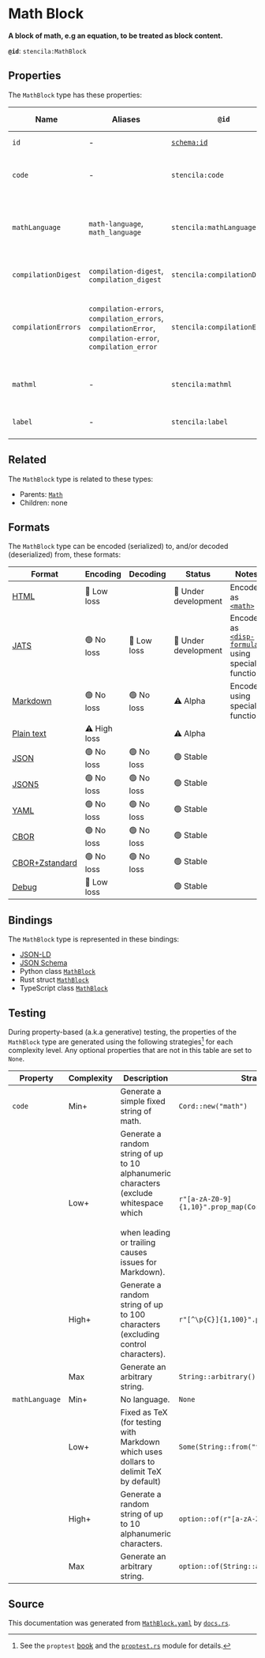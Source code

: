 # Math Block

**A block of math, e.g an equation, to be treated as block content.**

**`@id`**: `stencila:MathBlock`

## Properties

The `MathBlock` type has these properties:

| Name                | Aliases                                                                                                  | `@id`                                | Type                                                                                                                   | Description                                                      | Inherited from                                                                                   |
| ------------------- | -------------------------------------------------------------------------------------------------------- | ------------------------------------ | ---------------------------------------------------------------------------------------------------------------------- | ---------------------------------------------------------------- | ------------------------------------------------------------------------------------------------ |
| `id`                | -                                                                                                        | [`schema:id`](https://schema.org/id) | [`String`](https://github.com/stencila/stencila/blob/main/docs/reference/schema/data/string.md)                        | The identifier for this item.                                    | [`Entity`](https://github.com/stencila/stencila/blob/main/docs/reference/schema/other/entity.md) |
| `code`              | -                                                                                                        | `stencila:code`                      | [`Cord`](https://github.com/stencila/stencila/blob/main/docs/reference/schema/data/cord.md)                            | The code of the equation in the `mathLanguage`.                  | [`Math`](https://github.com/stencila/stencila/blob/main/docs/reference/schema/math/math.md)      |
| `mathLanguage`      | `math-language`, `math_language`                                                                         | `stencila:mathLanguage`              | [`String`](https://github.com/stencila/stencila/blob/main/docs/reference/schema/data/string.md)                        | The language used for the equation e.g tex, mathml, asciimath.   | [`Math`](https://github.com/stencila/stencila/blob/main/docs/reference/schema/math/math.md)      |
| `compilationDigest` | `compilation-digest`, `compilation_digest`                                                               | `stencila:compilationDigest`         | [`CompilationDigest`](https://github.com/stencila/stencila/blob/main/docs/reference/schema/flow/compilation-digest.md) | A digest of the `code` and `mathLanguage`.                       | [`Math`](https://github.com/stencila/stencila/blob/main/docs/reference/schema/math/math.md)      |
| `compilationErrors` | `compilation-errors`, `compilation_errors`, `compilationError`, `compilation-error`, `compilation_error` | `stencila:compilationErrors`         | [`CompilationError`](https://github.com/stencila/stencila/blob/main/docs/reference/schema/code/compilation-error.md)*  | Errors generated when parsing and compiling the math expression. | [`Math`](https://github.com/stencila/stencila/blob/main/docs/reference/schema/math/math.md)      |
| `mathml`            | -                                                                                                        | `stencila:mathml`                    | [`String`](https://github.com/stencila/stencila/blob/main/docs/reference/schema/data/string.md)                        | The MathML transpiled from the `code`.                           | [`Math`](https://github.com/stencila/stencila/blob/main/docs/reference/schema/math/math.md)      |
| `label`             | -                                                                                                        | `stencila:label`                     | [`String`](https://github.com/stencila/stencila/blob/main/docs/reference/schema/data/string.md)                        | A short label for the math block.                                | -                                                                                                |

## Related

The `MathBlock` type is related to these types:

- Parents: [`Math`](https://github.com/stencila/stencila/blob/main/docs/reference/schema/math/math.md)
- Children: none

## Formats

The `MathBlock` type can be encoded (serialized) to, and/or decoded (deserialized) from, these formats:

| Format                                                                                             | Encoding         | Decoding      | Status                 | Notes                                                                                                                                     |
| -------------------------------------------------------------------------------------------------- | ---------------- | ------------- | ---------------------- | ----------------------------------------------------------------------------------------------------------------------------------------- |
| [HTML](https://github.com/stencila/stencila/blob/main/docs/reference/formats/html.md)              | 🔷 Low loss       |               | 🚧 Under development    | Encoded as [`<math>`](https://developer.mozilla.org/en-US/docs/Web/HTML/Element/math)                                                     |
| [JATS](https://github.com/stencila/stencila/blob/main/docs/reference/formats/jats.md)              | 🟢 No loss        | 🔷 Low loss    | 🚧 Under development    | Encoded as [`<disp-formula>`](https://jats.nlm.nih.gov/articleauthoring/tag-library/1.3/element/disp-formula.html) using special function |
| [Markdown](https://github.com/stencila/stencila/blob/main/docs/reference/formats/markdown.md)      | 🟢 No loss        | 🟢 No loss     | ⚠️ Alpha               | Encoded using special function                                                                                                            |
| [Plain text](https://github.com/stencila/stencila/blob/main/docs/reference/formats/text.md)        | ⚠️ High loss     |               | ⚠️ Alpha               |                                                                                                                                           |
| [JSON](https://github.com/stencila/stencila/blob/main/docs/reference/formats/json.md)              | 🟢 No loss        | 🟢 No loss     | 🟢 Stable               |                                                                                                                                           |
| [JSON5](https://github.com/stencila/stencila/blob/main/docs/reference/formats/json5.md)            | 🟢 No loss        | 🟢 No loss     | 🟢 Stable               |                                                                                                                                           |
| [YAML](https://github.com/stencila/stencila/blob/main/docs/reference/formats/yaml.md)              | 🟢 No loss        | 🟢 No loss     | 🟢 Stable               |                                                                                                                                           |
| [CBOR](https://github.com/stencila/stencila/blob/main/docs/reference/formats/cbor.md)              | 🟢 No loss        | 🟢 No loss     | 🟢 Stable               |                                                                                                                                           |
| [CBOR+Zstandard](https://github.com/stencila/stencila/blob/main/docs/reference/formats/cborzst.md) | 🟢 No loss        | 🟢 No loss     | 🟢 Stable               |                                                                                                                                           |
| [Debug](https://github.com/stencila/stencila/blob/main/docs/reference/formats/debug.md)            | 🔷 Low loss       |               | 🟢 Stable               |                                                                                                                                           |

## Bindings

The `MathBlock` type is represented in these bindings:

- [JSON-LD](https://stencila.dev/MathBlock.jsonld)
- [JSON Schema](https://stencila.dev/MathBlock.schema.json)
- Python class [`MathBlock`](https://github.com/stencila/stencila/blob/main/python/python/stencila/types/math_block.py)
- Rust struct [`MathBlock`](https://github.com/stencila/stencila/blob/main/rust/schema/src/types/math_block.rs)
- TypeScript class [`MathBlock`](https://github.com/stencila/stencila/blob/main/typescript/src/types/MathBlock.ts)

## Testing

During property-based (a.k.a generative) testing, the properties of the `MathBlock` type are generated using the following strategies[^1] for each complexity level. Any optional properties that are not in this table are set to `None`.

| Property       | Complexity | Description                                                                                                                                          | Strategy                                   |
| -------------- | ---------- | ---------------------------------------------------------------------------------------------------------------------------------------------------- | ------------------------------------------ |
| `code`         | Min+       | Generate a simple fixed string of math.                                                                                                              | `Cord::new("math")`                        |
|                | Low+       | Generate a random string of up to 10 alphanumeric characters (exclude whitespace which <br><br>when leading or trailing causes issues for Markdown). | `r"[a-zA-Z0-9]{1,10}".prop_map(Cord::new)` |
|                | High+      | Generate a random string of up to 100 characters (excluding control characters).                                                                     | `r"[^\p{C}]{1,100}".prop_map(Cord::new)`   |
|                | Max        | Generate an arbitrary string.                                                                                                                        | `String::arbitrary().prop_map(Cord::new)`  |
| `mathLanguage` | Min+       | No language.                                                                                                                                         | `None`                                     |
|                | Low+       | Fixed as TeX (for testing with Markdown which uses dollars to delimit TeX by default)                                                                | `Some(String::from("tex"))`                |
|                | High+      | Generate a random string of up to 10 alphanumeric characters.                                                                                        | `option::of(r"[a-zA-Z0-9]{1,10}")`         |
|                | Max        | Generate an arbitrary string.                                                                                                                        | `option::of(String::arbitrary())`          |

## Source

This documentation was generated from [`MathBlock.yaml`](https://github.com/stencila/stencila/blob/main/schema/MathBlock.yaml) by [`docs.rs`](https://github.com/stencila/stencila/blob/main/rust/schema-gen/src/docs.rs).

[^1]: See the `proptest` [book](https://proptest-rs.github.io/proptest/) and the [`proptest.rs`](https://github.com/stencila/stencila/blob/main/rust/schema/src/proptests.rs) module for details.